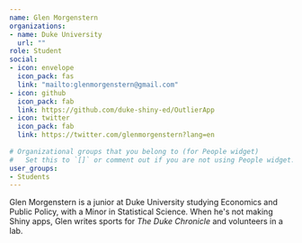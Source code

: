 ```yaml
---
name: Glen Morgenstern
organizations:
- name: Duke University
  url: ""
role: Student
social:
- icon: envelope
  icon_pack: fas
  link: "mailto:glenmorgenstern@gmail.com"
- icon: github
  icon_pack: fab
  link: https://github.com/duke-shiny-ed/OutlierApp
- icon: twitter
  icon_pack: fab
  link: https://twitter.com/glenmorgenstern?lang=en
  
# Organizational groups that you belong to (for People widget)
#   Set this to `[]` or comment out if you are not using People widget.  
user_groups:
- Students
---
```


Glen Morgenstern is a junior at Duke University studying Economics and Public Policy, with a Minor in Statistical Science. When he's not making Shiny apps, Glen writes sports for *The Duke Chronicle* and volunteers in a lab.
